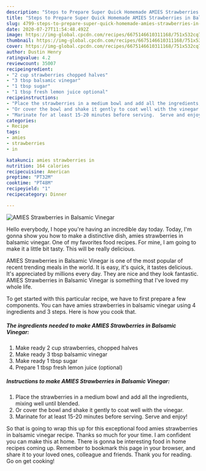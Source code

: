 ```yaml
---
description: "Steps to Prepare Super Quick Homemade AMIES Strawberries in Balsamic Vinegar"
title: "Steps to Prepare Super Quick Homemade AMIES Strawberries in Balsamic Vinegar"
slug: 4799-steps-to-prepare-super-quick-homemade-amies-strawberries-in-balsamic-vinegar
date: 2020-07-27T11:54:48.492Z
image: https://img-global.cpcdn.com/recipes/6675146610311168/751x532cq70/amies-strawberries-in-balsamic-vinegar-recipe-main-photo.jpg
thumbnail: https://img-global.cpcdn.com/recipes/6675146610311168/751x532cq70/amies-strawberries-in-balsamic-vinegar-recipe-main-photo.jpg
cover: https://img-global.cpcdn.com/recipes/6675146610311168/751x532cq70/amies-strawberries-in-balsamic-vinegar-recipe-main-photo.jpg
author: Dustin Henry
ratingvalue: 4.2
reviewcount: 35007
recipeingredient:
- "2 cup strawberries chopped halves"
- "3 tbsp balsamic vinegar"
- "1 tbsp sugar"
- "1 tbsp fresh lemon juice optional"
recipeinstructions:
- "Place the strawberries in a medium bowl and add all the ingredients, mixing well until blended."
- "Or cover the bowl and shake it gently to coat well with the vinegar."
- "Marinate for at least 15-20 minutes before serving.  Serve and enjoy!"
categories:
- Recipe
tags:
- amies
- strawberries
- in

katakunci: amies strawberries in 
nutrition: 164 calories
recipecuisine: American
preptime: "PT32M"
cooktime: "PT48M"
recipeyield: "1"
recipecategory: Dinner

---
```



![AMIES Strawberries in Balsamic Vinegar](https://img-global.cpcdn.com/recipes/6675146610311168/751x532cq70/amies-strawberries-in-balsamic-vinegar-recipe-main-photo.jpg)

Hello everybody, I hope you're having an incredible day today. Today, I'm gonna show you how to make a distinctive dish, amies strawberries in balsamic vinegar. One of my favorites food recipes. For mine, I am going to make it a little bit tasty. This will be really delicious.

AMIES Strawberries in Balsamic Vinegar is one of the most popular of recent trending meals in the world. It is easy, it's quick, it tastes delicious. It's appreciated by millions every day. They are nice and they look fantastic. AMIES Strawberries in Balsamic Vinegar is something that I've loved my whole life.




To get started with this particular recipe, we have to first prepare a few components. You can have amies strawberries in balsamic vinegar using 4 ingredients and 3 steps. Here is how you cook that.

<!--inarticleads1-->

##### The ingredients needed to make AMIES Strawberries in Balsamic Vinegar:

1. Make ready 2 cup strawberries, chopped halves
1. Make ready 3 tbsp balsamic vinegar
1. Make ready 1 tbsp sugar
1. Prepare 1 tbsp fresh lemon juice (optional)




<!--inarticleads2-->

##### Instructions to make AMIES Strawberries in Balsamic Vinegar:

1. Place the strawberries in a medium bowl and add all the ingredients, mixing well until blended.
1. Or cover the bowl and shake it gently to coat well with the vinegar.
1. Marinate for at least 15-20 minutes before serving.  Serve and enjoy!




So that is going to wrap this up for this exceptional food amies strawberries in balsamic vinegar recipe. Thanks so much for your time. I am confident you can make this at home. There is gonna be interesting food in home recipes coming up. Remember to bookmark this page in your browser, and share it to your loved ones, colleague and friends. Thank you for reading. Go on get cooking!
